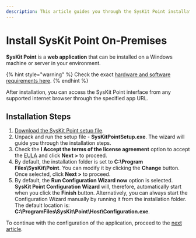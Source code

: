 ```yaml
---
description: This article guides you through the SysKit Point installation.
---
```


# Install SysKit Point On-Premises

**SysKit Point** is a **web application** that can be installed on a Windows machine or server in your environment.

{% hint style="warning" %}
Check the exact [hardware and software requirements here](https://github.com/SysKitTeam/docs-point/tree/2a7b80632219ea7edc9e8d0e9d23a3b34f044978/requirements/system-requirements.md).
{% endhint %}

After installation, you can access the SysKit Point interface from any supported internet browser through the specified app URL.

## Installation Steps

1. [Download the SysKit Point setup file](https://my.syskit.com/).
2. Unpack and run the setup file - **SysKitPointSetup.exe**. The wizard will guide you through the installation steps.
3. Check the **I Accept the terms of the license agreement** option to accept the [EULA](https://www.syskit.com/eula/) and click **Next &gt;** to proceed.
4. By default, the installation folder is set to **C:\Program Files\SysKit\Point**. You can modify it by clicking the **Change** button. Once selected, click **Next &gt;** to proceed. 
5. By default, the **Run Configuration Wizard now** option is selected. **SysKit Point Configuration Wizard** will, therefore, automatically start when you click the **Finish** button. Alternatively, you can always start the Configuration Wizard manually by running it from the installation folder. The default location is: **C:\ProgramFiles\SysKit\Point\Host\Configuration.exe**.

To continue with the configuration of the application, proceed to the [next article](https://github.com/SysKitTeam/docs-point/tree/6f0316e1f15f779c3c2e530ae1384197b23c8607/installation-and-configuration/configure-syskit-point.md).

